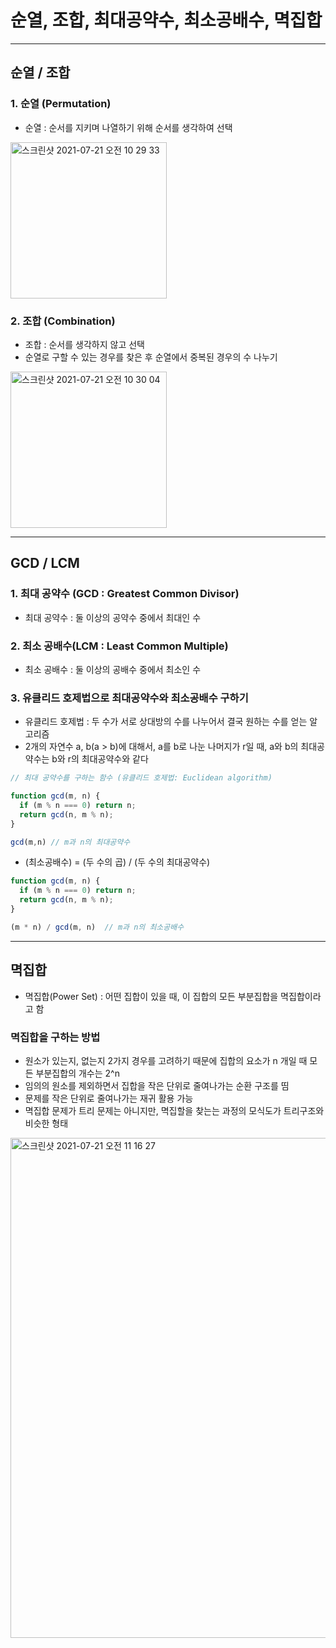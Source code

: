 # 순열, 조합, 최대공약수, 최소공배수, 멱집합

***

## 순열 / 조합

### 1. 순열 (Permutation)
- 순열 : 순서를 지키며 나열하기 위해 순서를 생각하여 선택

<img width="250" alt="스크린샷 2021-07-21 오전 10 29 33" src="https://user-images.githubusercontent.com/80403988/126416286-e224b43e-754a-48fc-8d92-359e0cc7d7c2.png">

### 2. 조합 (Combination)
- 조합 : 순서를 생각하지 않고 선택
- 순열로 구할 수 있는 경우를 찾은 후 순열에서 중복된 경우의 수 나누기

<img width="250" alt="스크린샷 2021-07-21 오전 10 30 04" src="https://user-images.githubusercontent.com/80403988/126416289-bc554dde-0b26-46a5-b094-796cbf305f62.png">

***

## GCD / LCM

### 1. 최대 공약수 (GCD : Greatest Common Divisor)
- 최대 공약수 : 둘 이상의 공약수 중에서 최대인 수

### 2. 최소 공배수(LCM : Least Common Multiple)
- 최소 공배수 : 둘 이상의 공배수 중에서 최소인 수

### 3. 유클리드 호제법으로 최대공약수와 최소공배수 구하기
- 유클리드 호제법 : 두 수가 서로 상대방의 수를 나누어서 결국 원하는 수를 얻는 알고리즘
- 2개의 자연수 a, b(a > b)에 대해서, a를 b로 나눈 나머지가 r일 때, a와 b의 최대공약수는 b와 r의 최대공약수와 같다
```js
// 최대 공약수를 구하는 함수 (유클리드 호제법: Euclidean algorithm)

function gcd(m, n) {
  if (m % n === 0) return n;
  return gcd(n, m % n);
}

gcd(m,n) // m과 n의 최대공약수
```

- (최소공배수) = (두 수의 곱) / (두 수의 최대공약수)
```js
function gcd(m, n) {
  if (m % n === 0) return n;
  return gcd(n, m % n);
}

(m * n) / gcd(m, n)  // m과 n의 최소공배수
```

***

## 멱집합
- 멱집합(Power Set) : 어떤 집합이 있을 때, 이 집합의 모든 부분집합을 멱집합이라고 함

### 멱집합을 구하는 방법
- 원소가 있는지, 없는지 2가지 경우를 고려하기 때문에 집합의 요소가 n 개일 때 모든 부분집합의 개수는 2^n
- 임의의 원소를 제외하면서 집합을 작은 단위로 줄여나가는 순환 구조를 띰
- 문제를 작은 단위로 줄여나가는 재귀 활용 가능
- 멱집합 문제가 트리 문제는 아니지만, 멱집할을 찾는는 과정의 모식도가 트리구조와 비슷한 형태

<img width="800" alt="스크린샷 2021-07-21 오전 11 16 27" src="https://user-images.githubusercontent.com/80403988/126420050-bc2173e4-3927-491c-9699-06653a2f7391.png">
